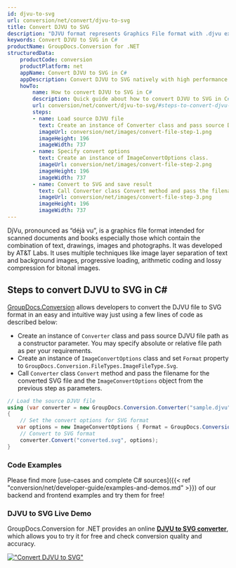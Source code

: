 ```yaml
---
id: djvu-to-svg
url: conversion/net/convert/djvu-to-svg
title: Convert DJVU to SVG
description: "DJVU format represents Graphics File format with .djvu extension. Learn how to convert DJVU to SVG file programmatically in C# language using GroupDocs.Conversion for .NET library."
keywords: Convert DJVU to SVG in C#
productName: GroupDocs.Conversion for .NET
structuredData:
    productCode: conversion
    productPlatform: net
    appName: Convert DJVU to SVG in C#
    appDescription: Convert DJVU to SVG natively with high performance using C# language and server side GroupDocs.Conversion for .NET APIs, without the use of any software like Microsoft or Open Office.
    howTo:
        name: How to convert DJVU to SVG in C# 
        description: Quick guide about how to convert DJVU to SVG in C# with high performance and accuracy.
        url: conversion/net/convert/djvu-to-svg/#steps-to-convert-djvu-to-svg-in-c
        steps:
        - name: Load source DJVU file 
          text: Create an instance of Converter class and pass source DJVU file path as a constructor parameter. You may specify absolute or relative file path as per your requirements. 
          imageUrl: conversion/net/images/convert-file-step-1.png
          imageHeight: 196
          imageWidth: 737
        - name: Specify convert options 
          text: Create an instance of ImageConvertOptions class.
          imageUrl: conversion/net/images/convert-file-step-2.png
          imageHeight: 196
          imageWidth: 737
        - name: Convert to SVG and save result 
          text: Call Converter class Convert method and pass the filename for the converted HTML file and the ImageConvertOptions object from the previous step as parameters.
          imageUrl: conversion/net/images/convert-file-step-3.png
          imageHeight: 196
          imageWidth: 737
---
```


DjVu, pronounced as “déjà vu”, is a graphics file format intended for scanned documents and books especially those which contain the combination of text, drawings, images and photographs. It was developed by AT&T Labs. It uses multiple techniques like image layer separation of text and background images, progressive loading, arithmetic coding and lossy compression for bitonal images.

## Steps to convert DJVU to SVG in C#

[GroupDocs.Conversion](https://products.groupdocs.com/conversion/net) allows developers to convert the DJVU file to SVG format in an easy and intuitive way just using a few lines of code as described below:

* Create an instance of `Converter` class and pass source DJVU file path as a constructor parameter. You may specify absolute or relative file path as per your requirements. 
* Create an instance of `ImageConvertOptions` class and set `Format` property to `GroupDocs.Conversion.FileTypes.ImageFileType.Svg`.
* Call `Converter` class `Convert` method and pass the filename for the converted SVG file and the `ImageConvertOptions` object from the previous step as parameters.

```csharp
// Load the source DJVU file
using (var converter = new GroupDocs.Conversion.Converter("sample.djvu"))
{
    // Set the convert options for SVG format
   var options = new ImageConvertOptions { Format = GroupDocs.Conversion.FileTypes.ImageFileType.Svg };
    // Convert to SVG format
    converter.Convert("converted.svg", options);
}
```

### Code Examples

Please find more [use-cases and complete C# sources]({{< ref "conversion/net/developer-guide/examples-and-demos.md" >}}) of our backend and frontend examples and try them for free!

### DJVU to SVG Live Demo

GroupDocs.Conversion for .NET provides an online [**DJVU to SVG converter**](https://products.groupdocs.app/conversion/djvu-to-svg), which allows you to try it for free and check conversion quality and accuracy.

[!["Convert DJVU to SVG"](conversion/net/images/convert-to-svg/convert-djvu-to-svg.png)](https://products.groupdocs.app/conversion/djvu-to-svg)